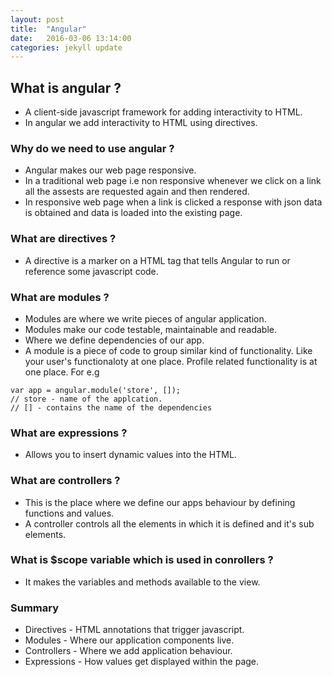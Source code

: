 ```yaml
---
layout: post
title:  "Angular"
date:   2016-03-06 13:14:00
categories: jekyll update
---
```


## What is angular ?
* A client-side javascript framework for adding interactivity to HTML.
* In angular we add interactivity to HTML using directives.

### Why do we need to use angular ?
* Angular makes our web page responsive.
* In a traditional web page i.e non responsive whenever we click on a link all the assests are requested again and then rendered.
* In responsive web page when a link is clicked a response with json data is obtained and data is loaded into the existing page.

### What are directives ?
* A directive is a marker on a HTML tag that tells Angular to run or reference some javascript code. 

### What are modules ?
* Modules are where we write pieces of angular application.
* Modules make our code testable, maintainable and readable.
* Where we define dependencies of our app.
* A module is a piece of code to group similar kind of functionality. Like your user's functionaloty at one place.
Profile related functionality is at one place.
For e.g

```
var app = angular.module('store', []);
// store - name of the applcation.
// [] - contains the name of the dependencies

```


### What are expressions ?
* Allows you to insert dynamic values into the HTML.

### What are controllers ?
* This is the place where we define our apps behaviour by defining functions and values.
* A controller controls all the elements in which it is defined and it's sub elements.

### What is $scope variable which is used in conrollers ?
* It makes the variables and methods available to the view. 

### Summary
* Directives - HTML annotations that trigger javascript.
* Modules - Where our application components live.
* Controllers - Where we add application behaviour.
* Expressions - How values get displayed within the page.
